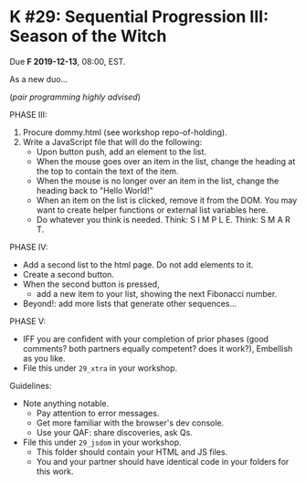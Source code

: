 # K #29: Sequential Progression III: Season of the Witch

Due **F 2019-12-13**, 08:00, EST.

As a new duo…

(*pair programming highly advised*)

PHASE III:

1. Procure dommy.html (see workshop repo-of-holding).
2. Write a JavaScript file that will do the following:
   - Upon button push, add an element to the list.
   - When the mouse goes over an item in the list, change the heading at the top to contain the text of the item.
   - When the mouse is no longer over an item in the list, change the heading back to "Hello World!"
   - When an item on the list is clicked, remove it from the DOM.
You may want to create helper functions or external list variables here.
   - Do whatever you think is needed. Think: S I M P L E.   Think: S M A R T.

PHASE IV:

- Add a second list to the html page. Do not add elements to it.
- Create a second button.
- When the second button is pressed,
  - add a new item to your list, showing the next Fibonacci number.
- Beyond!: add more lists that generate other sequences…

PHASE V:

- IFF you are confident with your completion of prior phases
(good comments? both partners equally competent? does it work?),
Embellish as you like.
- File this under `29_xtra` in your workshop.

Guidelines:

- Note anything notable.
  - Pay attention to error messages.
  - Get more familiar with the browser's dev console.
  - Use your QAF: share discoveries, ask Qs.
- File this under `29_jsdom` in your workshop.
  - This folder should contain your HTML and JS files.
  - You and your partner should have identical code in your folders for this work.
